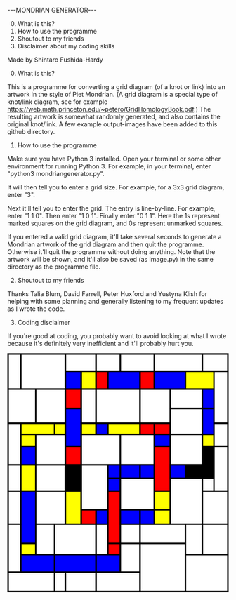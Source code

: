 ---MONDRIAN GENERATOR---

0. What is this?
1. How to use the programme
2. Shoutout to my friends
3. Disclaimer about my coding skills

Made by Shintaro Fushida-Hardy

0. What is this?

This is a programme for converting a grid diagram (of a knot or link) into an artwork in the style of Piet Mondrian. (A grid diagram is a special type of knot/link diagram, see for example https://web.math.princeton.edu/~petero/GridHomologyBook.pdf.) The resulting artwork is somewhat randomly generated, and also contains the original knot/link. A few example output-images have been added to this github directory.

1. How to use the programme

Make sure you have Python 3 installed.
Open your terminal or some other environment for running Python 3.
For example, in your terminal, enter "python3 mondriangenerator.py".

It will then tell you to enter a grid size. For example, for a 3x3 grid diagram, enter "3".

Next it'll tell you to enter the grid. The entry is line-by-line. For example, enter "1 1 0". Then enter "1 0 1". Finally enter "0 1 1". Here the 1s represent marked squares on the grid diagram, and 0s represent unmarked squares.

If you entered a valid grid diagram, it'll take several seconds to generate a Mondrian artwork of the grid diagram and then quit the programme. Otherwise it'll quit the programme without doing anything. Note that the artwork will be shown, and it'll also be saved (as image.py) in the same directory as the programme file.

2. Shoutout to my friends

Thanks Talia Blum, David Farrell, Peter Huxford and Yustyna Klish for helping with some planning and generally listening to my frequent updates as I wrote the code. 

3. Coding disclaimer

If you're good at coding, you probably want to avoid looking at what I wrote because it's definitely very inefficient and it'll probably hurt you.


![trefoil_example](https://github.com/sfushidahardy/grid_to_mondrian/blob/main/trefoil_example.png)
